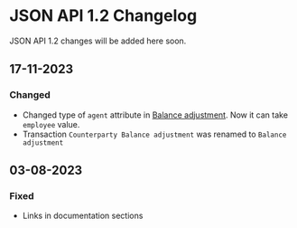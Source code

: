 # JSON API 1.2 Changelog

JSON API 1.2 changes will be added here soon.

## 17-11-2023
### Changed
- Changed type of `agent` attribute in [Balance adjustment](https://dev.kladana.in/doc/api/remap/1.2/documents/#transactions-balance-adjustment). Now it can take `employee` value.
- Transaction `Counterparty Balance adjustment` was renamed to `Balance adjustment`

## 03-08-2023
### Fixed
- Links in documentation sections
